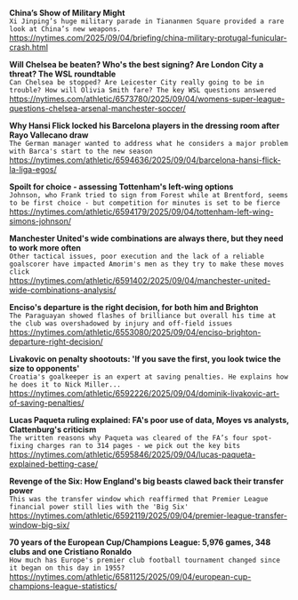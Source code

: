 **China’s Show of Military Might**\
`Xi Jinping’s huge military parade in Tiananmen Square provided a rare look at China’s new weapons.`\
https://nytimes.com/2025/09/04/briefing/china-military-protugal-funicular-crash.html

**Will Chelsea be beaten? Who's the best signing? Are London City a threat? The WSL roundtable**\
`Can Chelsea be stopped? Are Leicester City really going to be in trouble? How will Olivia Smith fare? The key WSL questions answered`\
https://nytimes.com/athletic/6573780/2025/09/04/womens-super-league-questions-chelsea-arsenal-manchester-soccer/

**Why Hansi Flick locked his Barcelona players in the dressing room after Rayo Vallecano draw**\
`The German manager wanted to address what he considers a major problem with Barca's start to the new season`\
https://nytimes.com/athletic/6594636/2025/09/04/barcelona-hansi-flick-la-liga-egos/

**Spoilt for choice - assessing Tottenham's left-wing options**\
`Johnson, who Frank tried to sign from Forest while at Brentford, seems to be first choice - but competition for minutes is set to be fierce`\
https://nytimes.com/athletic/6594179/2025/09/04/tottenham-left-wing-simons-johnson/

**Manchester United's wide combinations are always there, but they need to work more often**\
`Other tactical issues, poor execution and the lack of a reliable goalscorer have impacted Amorim's men as they try to make these moves click`\
https://nytimes.com/athletic/6591402/2025/09/04/manchester-united-wide-combinations-analysis/

**Enciso's departure is the right decision, for both him and Brighton**\
`The Paraguayan showed flashes of brilliance but overall his time at the club was overshadowed by injury and off-field issues`\
https://nytimes.com/athletic/6553080/2025/09/04/enciso-brighton-departure-right-decision/

**Livakovic on penalty shootouts: 'If you save the first, you look twice the size to opponents'**\
`Croatia's goalkeeper is an expert at saving penalties. He explains how he does it to Nick Miller...`\
https://nytimes.com/athletic/6592226/2025/09/04/dominik-livakovic-art-of-saving-penalties/

**Lucas Paqueta ruling explained: FA's poor use of data, Moyes vs analysts, Clattenburg's criticism**\
`The written reasons why Paqueta was cleared of the FA’s four spot-fixing charges ran to 314 pages - we pick out the key bits`\
https://nytimes.com/athletic/6595846/2025/09/04/lucas-paqueta-explained-betting-case/

**Revenge of the Six: How England's big beasts clawed back their transfer power**\
`This was the transfer window which reaffirmed that Premier League financial power still lies with the 'Big Six' `\
https://nytimes.com/athletic/6592119/2025/09/04/premier-league-transfer-window-big-six/

**70 years of the European Cup/Champions League: 5,976 games, 348 clubs and one Cristiano Ronaldo**\
`How much has Europe's premier club football tournament changed since it began on this day in 1955?`\
https://nytimes.com/athletic/6581125/2025/09/04/european-cup-champions-league-statistics/

